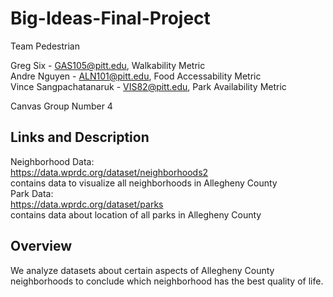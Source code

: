 # Big-Ideas-Final-Project

Team Pedestrian

Greg Six - GAS105@pitt.edu, Walkability Metric <br>
Andre Nguyen - ALN101@pitt.edu, Food Accessability Metric <br>
Vince Sangpachatanaruk - VIS82@pitt.edu, Park Availability Metric <br>

Canvas Group Number 4

## Links and Description
Neighborhood Data: <br>
https://data.wprdc.org/dataset/neighborhoods2<br>
contains data to visualize all neighborhoods in Allegheny County
<br>
Park Data:<br>
https://data.wprdc.org/dataset/parks<br>
contains data about location of all parks in Allegheny County
<br>



## Overview
We analyze datasets about certain aspects of Allegheny County neighborhoods to conclude which neighborhood has the best quality of life.
